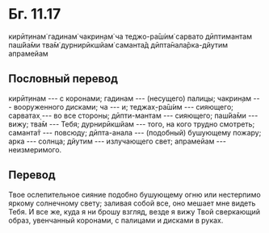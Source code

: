 # Бг. 11.17
кирӣт̣инам̇ гадинам̇ чакрин̣ам̇ ча
теджо-ра̄ш́им̇ сарвато дӣптимантам
паш́йа̄ми тва̄м̇ дурнирӣкшйам̇ саманта̄д
дӣпта̄нала̄рка-дйутим апрамейам
## Пословный перевод

кирӣт̣инам --- с коронами; гадинам --- (несущего) палицы; чакрин̣ам ---
вооруженного дисками; ча --- и; теджах̣-ра̄ш́им --- сияющего; сарватах̣ ---
во все стороны; дӣпти-мантам --- сияющего; паш́йа̄ми --- вижу; тва̄м ---
Тебя; дурнирӣкшйам --- того, на кого трудно смотреть; саманта̄т ---
повсюду; дӣпта-анала --- (подобный) бушующему пожару; арка --- солнца;
дйутим --- излучающего свет; апрамейам --- неизмеримого.

## Перевод

Твое ослепительное сияние подобно бушующему огню или нестерпимо яркому
солнечному свету; заливая собой все, оно мешает мне видеть Тебя. И все
же, куда я ни брошу взгляд, везде я вижу Твой сверкающий образ,
увенчанный коронами, с палицами и дисками в руках.
